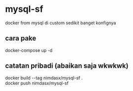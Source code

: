 # mysql-sf
docker from mysql di custom sedikit banget konfignya
## cara pake
docker-compose up -d
## catatan pribadi (abaikan saja wkwkwk)
docker build --tag nimdasx/mysql-sf . \
docker push nimdasx/mysql-sf